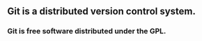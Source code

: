 ## Git is a distributed version control system.

### Git is free software distributed under the GPL.
